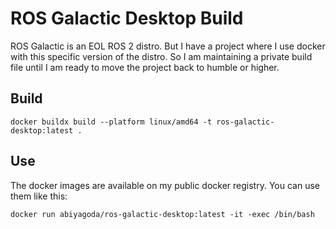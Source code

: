 # ROS Galactic Desktop Build

ROS Galactic is an EOL ROS 2 distro. But I have a project where I use docker with this specific version of the distro. So I am maintaining a private build file until I am ready to move the project back to humble or higher.

## Build

``` shell
docker buildx build --platform linux/amd64 -t ros-galactic-desktop:latest .
```

## Use

The docker images are available on my public docker registry. You can use them like this:

``` shell
docker run abiyagoda/ros-galactic-desktop:latest -it -exec /bin/bash
```

